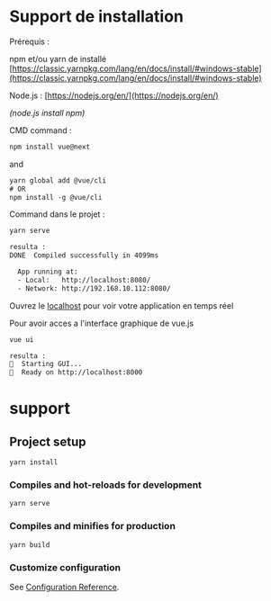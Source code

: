 # Support de installation

Prérequis :

npm et/ou yarn de installé  [https://classic.yarnpkg.com/lang/en/docs/install/#windows-stable](https://classic.yarnpkg.com/lang/en/docs/install/#windows-stable)

Node.js : [https://nodejs.org/en/](https://nodejs.org/en/)

*(node.js install npm)*

CMD command :

```html
npm install vue@next
```

and 

```html
yarn global add @vue/cli
# OR
npm install -g @vue/cli
```

Command dans le projet :

```html
yarn serve

resulta :
DONE  Compiled successfully in 4099ms                                                                                                                                                                                                                        11:38:26

  App running at:
  - Local:   http://localhost:8080/
  - Network: http://192.168.10.112:8080/
```

Ouvrez le [localhost](http://localhost) pour voir votre application en temps réel

Pour avoir acces a l'interface graphique de vue.js

```html
vue ui

resulta :
🚀  Starting GUI...
🌠  Ready on http://localhost:8000

```

# support

## Project setup
```
yarn install
```

### Compiles and hot-reloads for development
```
yarn serve
```

### Compiles and minifies for production
```
yarn build
```

### Customize configuration
See [Configuration Reference](https://cli.vuejs.org/config/).
